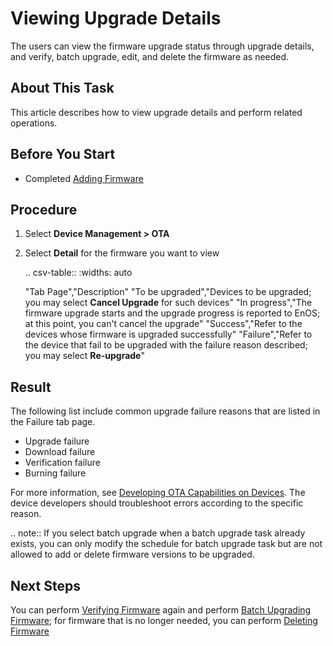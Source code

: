 ﻿# Viewing Upgrade Details

The users can view the firmware upgrade status through upgrade details, and verify, batch upgrade, edit, and delete the firmware as needed.

## About This Task

This article describes how to view upgrade details and perform related operations.

## Before You Start

- Completed [Adding Firmware](adding_firmware)

## Procedure

1. Select **Device Management > OTA**

2. Select **Detail** for the firmware you want to view

   .. csv-table::
      :widths: auto

      "Tab Page","Description"
      "To be upgraded","Devices to be upgraded; you may select **Cancel Upgrade** for such devices"
      "In progress","The firmware upgrade starts and the upgrade progress is reported to EnOS; at this point, you can't cancel the upgrade"
      "Success","Refer to the devices whose firmware is upgraded successfully"
      "Failure","Refer to the device that fail to be upgraded with the failure reason described; you may select **Re-upgrade**"

## Result

The following list include common upgrade failure reasons that are listed in the Failure tab page.

- Upgrade failure
- Download failure
- Verification failure
- Burning failure

For more information, see [Developing OTA Capabilities on Devices](developing_device_ota). The device developers should troubleshoot errors according to the specific reason.

.. note:: If you select batch upgrade when a batch upgrade task already exists, you can only modify the schedule for batch upgrade task but are not allowed to add or delete firmware versions to be upgraded.

## Next Steps

You can perform [Verifying Firmware](verifying_firmware) again and perform [Batch Upgrading Firmware](batch_upgrading_firmware); for firmware that is no longer needed, you can perform [Deleting Firmware](deleting_firmware)

